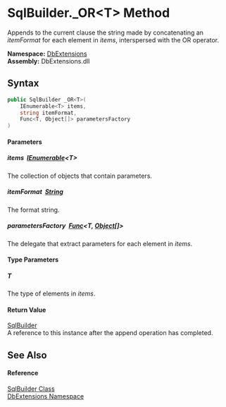 SqlBuilder._OR&lt;T> Method
===========================
Appends to the current clause the string made by concatenating an *itemFormat* for each element in *items*, interspersed with the OR operator.
  
**Namespace:** [DbExtensions][1]  
**Assembly:** DbExtensions.dll

Syntax
------

```csharp
public SqlBuilder _OR<T>(
	IEnumerable<T> items,
	string itemFormat,
	Func<T, Object[]> parametersFactory
)

```

#### Parameters

##### *items*  [IEnumerable][2]&lt;**T**>
The collection of objects that contain parameters.

##### *itemFormat*  [String][3]
The format string.

##### *parametersFactory*  [Func][4]&lt;**T**, [Object][5][]>
The delegate that extract parameters for each element in *items*.

#### Type Parameters

##### *T*
The type of elements in *items*.

#### Return Value
[SqlBuilder][6]  
A reference to this instance after the append operation has completed.

See Also
--------

#### Reference
[SqlBuilder Class][6]  
[DbExtensions Namespace][1]  

[1]: ../README.md
[2]: https://learn.microsoft.com/dotnet/api/system.collections.generic.ienumerable-1
[3]: https://learn.microsoft.com/dotnet/api/system.string
[4]: https://learn.microsoft.com/dotnet/api/system.func-2
[5]: https://learn.microsoft.com/dotnet/api/system.object
[6]: README.md